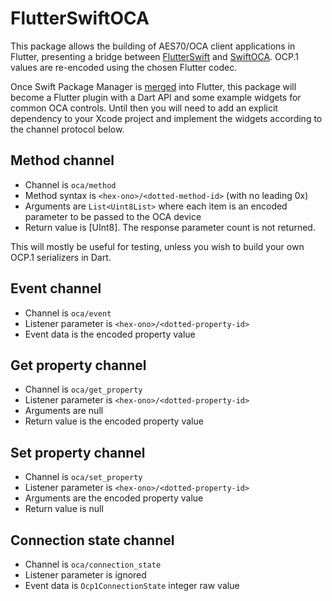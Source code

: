 FlutterSwiftOCA
===============

This package allows the building of AES70/OCA client applications in Flutter, presenting a bridge between [FlutterSwift](https://github.com/PADL/FlutterSwift) and [SwiftOCA](https://github.com/PADL/SwiftOCA). OCP.1 values are re-encoded using the chosen Flutter codec.

Once Swift Package Manager is [merged](https://github.com/flutter/flutter/pull/146256) into Flutter, this package will become a Flutter plugin with a Dart API and some example widgets for common OCA controls. Until then you will need to add an explicit dependency to your Xcode project and implement the widgets according to the channel protocol below.

Method channel
---------------

* Channel is `oca/method`
* Method syntax is `<hex-ono>/<dotted-method-id>` (with no leading 0x)
* Arguments are `List<Uint8List>` where each item is an encoded parameter to be passed to the OCA device
* Return value is [UInt8]. The response parameter count is not returned.

This will mostly be useful for testing, unless you wish to build your own OCP.1 serializers in Dart.

Event channel
-------------

* Channel is `oca/event`
* Listener parameter is `<hex-ono>/<dotted-property-id>`
* Event data is the encoded property value

Get property channel
--------------------

* Channel is `oca/get_property`
* Listener parameter is `<hex-ono>/<dotted-property-id>`
* Arguments are null
* Return value is the encoded property value

Set property channel
--------------------

* Channel is `oca/set_property`
* Listener parameter is `<hex-ono>/<dotted-property-id>`
* Arguments are the encoded property value
* Return value is null

Connection state channel
------------------------

* Channel is `oca/connection_state`
* Listener parameter is ignored
* Event data is `Ocp1ConnectionState` integer raw value

